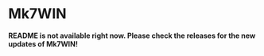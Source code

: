# Mk7WIN
**README is not available right now. Please check the releases for the new updates of Mk7WIN!**
